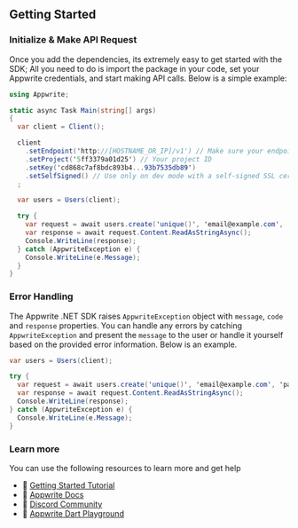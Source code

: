 ## Getting Started

### Initialize & Make API Request
Once you add the dependencies, its extremely easy to get started with the SDK; All you need to do is import the package in your code, set your Appwrite credentials, and start making API calls. Below is a simple example:

```csharp
using Appwrite;

static async Task Main(string[] args)
{
  var client = Client();

  client
    .setEndpoint('http://[HOSTNAME_OR_IP]/v1') // Make sure your endpoint is accessible
    .setProject('5ff3379a01d25') // Your project ID
    .setKey('cd868c7af8bdc893b4...93b7535db89')
    .setSelfSigned() // Use only on dev mode with a self-signed SSL cert
  ;

  var users = Users(client);

  try {
    var request = await users.create('unique()', 'email@example.com', 'password', 'name');
    var response = await request.Content.ReadAsStringAsync();
    Console.WriteLine(response);
  } catch (AppwriteException e) {
    Console.WriteLine(e.Message);
  }
}
```

### Error Handling
The Appwrite .NET SDK raises `AppwriteException` object with `message`, `code` and `response` properties. You can handle any errors by catching `AppwriteException` and present the `message` to the user or handle it yourself based on the provided error information. Below is an example.

```csharp
var users = Users(client);

try {
  var request = await users.create('unique()', 'email@example.com', 'password', 'name');
  var response = await request.Content.ReadAsStringAsync();
  Console.WriteLine(response);
} catch (AppwriteException e) {
  Console.WriteLine(e.Message);
}
```

### Learn more
You can use the following resources to learn more and get help
- 🚀 [Getting Started Tutorial](https://appwrite.io/docs/getting-started-for-server)
- 📜 [Appwrite Docs](https://appwrite.io/docs)
- 💬 [Discord Community](https://appwrite.io/discord)
- 🚂 [Appwrite Dart Playground](https://github.com/appwrite/playground-for-dotnet)
